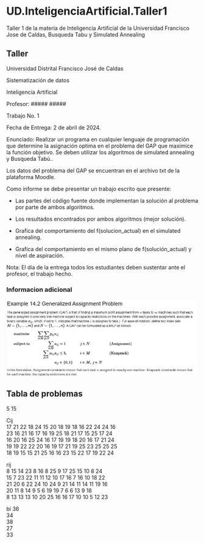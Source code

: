 # UD.InteligenciaArtificial.Taller1

Taller 1 de la materia de Inteligencia Artificial de la Universidad Francisco Jose de Caldas, Busqueda Tabu y Simulated Annealing

## Taller

Universidad Distrital Francisco José de Caldas

Sistematización de datos

Inteligencia Artificial

Profesor: ##### #####

Trabajo No. 1

Fecha de Entrega: 2 de abril de 2024.

Enunciado: Realizar un programa en cualquier lenguaje de programación que determine la asignación optima en el problema del GAP que maximice la función objetivo. Se deben utilizar los algoritmos de simulated annealing y Busqueda Tabú..

Los datos del problema del GAP se encuentran en el archivo txt de la plataforma Moodle.

Como informe se debe presentar un trabajo escrito que presente:

- Las partes del código fuente donde implementan la solución al problema por parte de ambos algoritmos.

- Los resultados encontrados por ambos algoritmos (mejor solución).

- Grafica del comportamiento del f(solucion_actual) en el simulated annealing.

- Grafica del comportamiento en el mismo plano de f(solución_actual) y nivel de aspiración.

Nota: El día de la entrega todos los estudiantes deben sustentar ante el profesor, el trabajo hecho.

### Informacion adicional
![ImagenGAP](./doc/GAP%20definition.jpg)

## Tabla de problemas
5 15
 
Cij<br>
17 21 22 18 24 15 20 18 19 18 16 22 24 24 16<br>
 23 16 21 16 17 16 19 25 18 21 17 15 25 17 24<br>
 16 20 16 25 24 16 17 19 19 18 20 16 17 21 24<br>
 19 19 22 22 20 16 19 17 21 19 25 23 25 25 25<br>
 18 19 15 15 21 25 16 16 23 15 22 17 19 22 24<br>

rij<br>
8 15 14 23 8 16 8 25 9 17 25 15 10 8 24<br>
 15 7 23 22 11 11 12 10 17 16 7 16 10 18 22<br>
 21 20 6 22 24 10 24 9 21 14 11 14 11 19 16<br>
 20 11 8 14 9 5 6 19 19 7 6 6 13 9 18<br>
 8 13 13 13 10 20 25 16 16 17 10 10 5 12 23<br>

bi
36<br>
34<br>
38<br>
27<br>
33<br>
